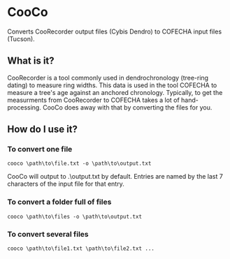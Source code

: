 # CooCo
Converts CooRecorder output files (Cybis Dendro) to COFECHA input files (Tucson).

## What is it?
CooRecorder is a tool commonly used in dendrochronology (tree-ring dating) to measure ring widths. This data is used in the tool COFECHA to measure a tree's age against an anchored chronology. Typically, to get the measurments from CooRecorder to COFECHA takes a lot of hand-processing. CooCo does away with that by converting the files for you.

## How do I use it?
### To convert one file
```
cooco \path\to\file.txt -o \path\to\output.txt
```
CooCo will output to .\output.txt by default. Entries are named by the last 7 characters of the input file for that entry.
### To convert a folder full of files
```
cooco \path\to\files -o \path\to\output.txt
```
### To convert several files
```
cooco \path\to\file1.txt \path\to\file2.txt ...
```